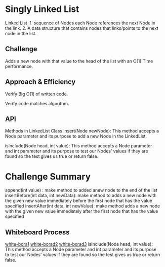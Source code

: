 # Singly Linked List
<!-- Short summary or background information -->
Linked List :1. sequence of Nodes each Node references the next Node in the link.
             2. A data structure that contains nodes that links/points to the next node in the list.
## Challenge
<!-- Description of the challenge -->
Adds a new node with that value to the head of the list with an O(1) Time performance.


## Approach & Efficiency
<!-- What approach did you take? Why? What is the Big O space/time for this approach? -->
Verify Big O(1) of written code.

Verify code matches algorithm.

## API
Methods in LinkedList Class
insert(Node newNode): This method accepts a Node parameter and its purpose to add a new Node in the LinkedList.

isInclude(Node head, int value): This method accepts a Node parameter and int parameter and its purpose to test our Nodes' values if they are found so the test gives us true or return false. 

# Challenge Summary
<!-- Description of the challenge -->
append(int value) : make method to added anew node to the end of the list
insertBefore(int data, int newData): make method to adds a new node with the given new value immediately before the first node that has the value specified
insertAfter(int data, int newValue): make method adds a new node with the given new value immediately after the first node that has the value specified
## Whiteboard Process
<!-- Embedded whiteboard image -->

[white-bora1](whitebord1.jpg)
[white-borad2](whitebord2.jpg)
[white-borad3](whiteboard3.jpg)
isInclude(Node head, int value): This method accepts a Node parameter and int parameter and its purpose to test our Nodes' values if they are found so the test gives us true or return false.             
